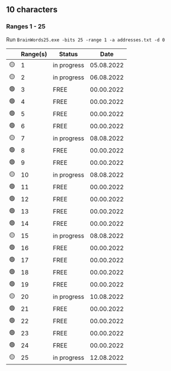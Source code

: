 ## 10 characters
### Ranges 1 - 25

Run ```BrainWords25.exe -bits 25 -range 1 -a addresses.txt -d 0```


|            | Range(s)    | Status         | Date       |
|------------|:------------|----------------|------------|
| :yellow_circle: | 1 | in progress | 05.08.2022 |
| :yellow_circle: | 2 | in progress | 06.08.2022 |
| :green_circle: | 3 | FREE | 00.00.2022 |
| :green_circle: | 4 | FREE | 00.00.2022 |
| :green_circle: | 5 | FREE | 00.00.2022 |
| :green_circle: | 6 | FREE | 00.00.2022 |
| :yellow_circle: | 7 | in progress | 08.08.2022 |
| :green_circle: | 8 | FREE | 00.00.2022 |
| :green_circle: | 9 | FREE | 00.00.2022 |
| :yellow_circle: | 10 | in progress | 08.08.2022 |
| :green_circle: | 11 | FREE | 00.00.2022 |
| :green_circle: | 12 | FREE | 00.00.2022 |
| :green_circle: | 13 | FREE | 00.00.2022 |
| :green_circle: | 14 | FREE | 00.00.2022 |
| :yellow_circle: | 15 | in progress | 08.08.2022 |
| :green_circle: | 16 | FREE | 00.00.2022 |
| :green_circle: | 17 | FREE | 00.00.2022 |
| :green_circle: | 18 | FREE | 00.00.2022 |
| :green_circle: | 19 | FREE | 00.00.2022 |
| :yellow_circle: | 20 | in progress | 10.08.2022 |
| :green_circle: | 21 | FREE | 00.00.2022 |
| :green_circle: | 22 | FREE | 00.00.2022 |
| :green_circle: | 23 | FREE | 00.00.2022 |
| :green_circle: | 24 | FREE | 00.00.2022 |
| :yellow_circle: | 25 | in progress | 12.08.2022 |
